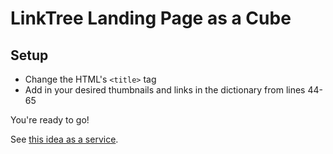 # LinkTree Landing Page as a Cube
## Setup
- Change the HTML's `<title>` tag
- Add in your desired thumbnails and links in the dictionary from lines 44-65

You're ready to go!

See <a href="https://mastr.intellx.co.in/" target="_blank">this idea as a service</a>.
